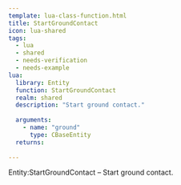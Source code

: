 ```yaml
---
template: lua-class-function.html
title: StartGroundContact
icon: lua-shared
tags:
  - lua
  - shared
  - needs-verification
  - needs-example
lua:
  library: Entity
  function: StartGroundContact
  realm: shared
  description: "Start ground contact."
  
  arguments:
    - name: "ground"
      type: CBaseEntity
  returns:
    
---
```


<div class="lua__search__keywords">
Entity:StartGroundContact &#x2013; Start ground contact.
</div>

